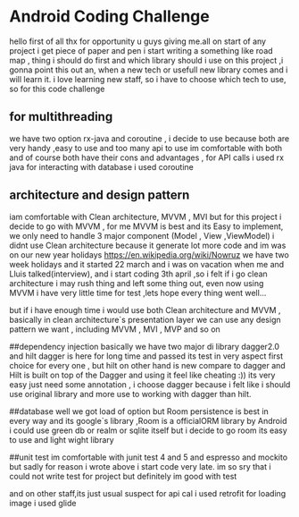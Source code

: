 # Android Coding Challenge
hello
first of all thx for opportunity u guys giving me.all
on start of any project i get piece of paper and pen i start writing a something like road map , thing i should do first and
which library should i use on this project ,i gonna point this out an, when a new tech or usefull  new library comes
and i will learn it. i love learning new staff, so i have to choose which tech to use, so for this code challenge

## for multithreading
we have two option rx-java and coroutine , i decide to use because both are very handy ,easy to use and too many api to use
im comfortable with both and of course both have their cons and advantages ,
for API calls i used rx java
for interacting with database i used coroutine

## architecture and design pattern
iam comfortable with Clean architecture, MVVM , MVI  but for this project
i decide to go with MVVM , for me MVVM is best and its Easy to implement,
we only need to handle 3 major component (Model , View ,ViewModel)
i didnt use Clean architecture because it generate lot more code and im was on our new year holidays
https://en.wikipedia.org/wiki/Nowruz
we have two week holidays and it started 22 march and i was on vacation when me and Lluis talked(interview),
and i start coding 3th april ,so i felt if i go clean architecture i may rush thing and left some thing out,
even now using MVVM i have very little time for test ,lets hope every thing went well...

but if i have enough time  i would use both Clean architecture and MVVM ,  basically in clean architecture`s
presentation layer we can use any design pattern we want , including MVVM , MVI , MVP and so on

##dependency injection
basically we have two major di library dagger2.0 and hilt
dagger is here for long time and passed its test  in very aspect first choice for every one ,
but hilt on other hand is new compare to dagger and Hilt is built on top of the Dagger and using it feel like cheating :))
its very easy just need some annotation , i choose dagger because i felt like i should use original library
and more use to working with dagger than hilt.

##database
well we got load of option but Room persistence is best in every way and its google`s library ,Room is a officialORM library by Android 
i could use green db or realm or sqlite itself but i decide to go room its easy to use and light wight library


##unit test
im comfortable with junit test 4 and 5 and espresso and mockito but sadly for reason i wrote above i start code very  late.
im so sry that i could not write test for project but definitely im good with test 

and on other staff,its just usual suspect 
for api cal i used retrofit
for loading image i used glide

